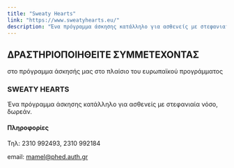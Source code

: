 ```yaml
---
title: "Sweaty Hearts"
link: "https://www.sweatyhearts.eu/"
description: "Ένα πρόγραμμα άσκησης κατάλληλο για ασθενείς με στεφανιαία νόσο, δωρεάν."
---
```


## ΔΡΑΣΤΗΡΙΟΠΟΙΗΘΕΙΤΕ ΣΥΜΜΕΤΕΧΟΝΤΑΣ
στο πρόγραμμα άσκησής μας στο πλαίσιο του ευρωπαϊκού προγράμματος

### SWEATY HEARTS

Ένα πρόγραμμα άσκησης κατάλληλο για ασθενείς με στεφανιαία νόσο, δωρεάν.

#### Πληροφορίες
Τηλ: 2310 992493, 2310 992184

email: mamel@phed.auth.gr